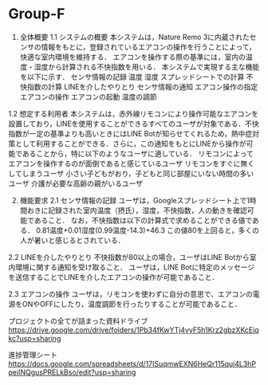 # Group-F

1. 全体概要
1.1 システムの概要
本システムは，Nature Remo 3に内蔵されたセンサの情報をもとに，登録されているエアコンの操作を行うことによって，快適な室内環境を維持する．
エアコンを操作する際の基準には，室内の温度・湿度から計算される不快指数を用いる．
本システムで実現する主な機能を以下に示す．
センサ情報の記録
温度
湿度
スプレッドシートでの計算
不快指数の計算
LINEを介したやりとり
センサ情報の通知
エアコン操作の指定
エアコンの操作
エアコンの起動
温度の調節

1.2 想定する利用者
本システムは，赤外線リモコンにより操作可能なエアコンを設置しており，LINEを使用することができるすべてのユーザが対象である．不快指数が一定の基準よりも高いときにはLINE Botが知らせてくれるため，熱中症対策として利用することができる．さらに，この通知をもとにLINEから操作が可能であることから，特に以下のようなユーザに適している．
リモコンによってエアコンを操作するのが面倒であると感じているユーザ
リモコンをすぐに無くしてしまうユーザ
小さい子どもがおり，子どもと同じ部屋にいない時間の多いユーザ
介護が必要な高齢の親がいるユーザ

2. 機能要求
2.1 センサ情報の記録
ユーザは，Googleスプレッドシート上で1時間おきに記録された室内温度（摂氏），湿度，不快指数，人の動きを確認可能であること．
なお，不快指数は以下の計算式で求めることができる値である．
0.81温度+0.01湿度(0.99温度-14.3)+46.3
この値80を上回ると，多くの人が暑いと感じるとされている．

2.2 LINEを介したやりとり
不快指数が80以上の場合，ユーザはLINE Botから室内環境に関する通知を受け取ること．
ユーザは，LINE Botに特定のメッセージを送信することでLINEを介したエアコンの操作が可能であること．

2.3 エアコンの操作
ユーザは，リモコンを使わずに自分の意思で、エアコンの電源をONやOFFにしたり，温度調節を行ったりすることが可能であること．




プロジェクトの全てが詰まった資料ドライブ
https://drive.google.com/drive/folders/1Pb34fKwYTj4vyF5h1Krz2gbzXKcEjqkc?usp=sharing

進捗管理シート
https://docs.google.com/spreadsheets/d/17ISuqmwEXN6HeQr115quj4L3hPpeiINQgusPRELkBso/edit?usp=sharing
